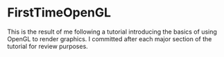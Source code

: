 # FirstTimeOpenGL
This is the result of me following a tutorial introducing the basics of using OpenGL to render graphics. I committed after each major section of the tutorial for review purposes.
